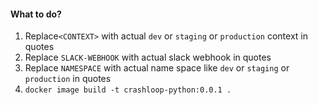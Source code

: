 #### What to do?

1. Replace`<CONTEXT>` with actual `dev` or `staging` or `production` context in quotes
2. Replace `SLACK-WEBHOOK` with actual slack webhook in quotes
3. Replace `NAMESPACE` with actual name space like `dev` or `staging` or `production` in quotes
4. `docker image build -t crashloop-python:0.0.1 .`
 
